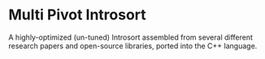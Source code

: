 # Multi Pivot Introsort
 
A highly-optimized (un-tuned) Introsort assembled from several different research papers and open-source libraries, ported into the C++ language.

